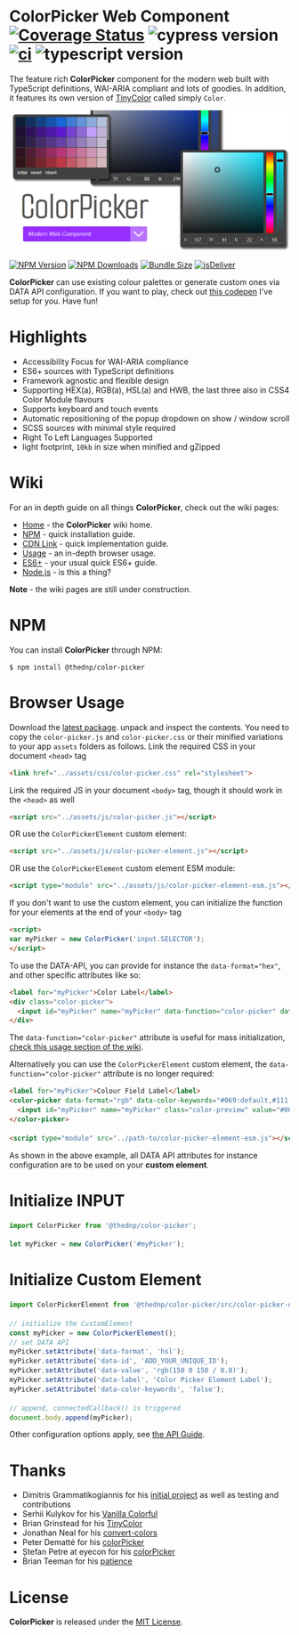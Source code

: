 # ColorPicker Web Component [![Coverage Status](https://coveralls.io/repos/github/thednp/color-picker/badge.svg?branch=main)](https://coveralls.io/github/thednp/color-picker?branch=main) ![cypress version](https://img.shields.io/badge/cypress-9.6.0-brightgreen) [![ci](https://github.com/thednp/color-picker/actions/workflows/ci.yml/badge.svg)](https://github.com/thednp/color-picker/actions/workflows/ci.yml) ![typescript version](https://img.shields.io/badge/typescript-4.5.2-brightgreen)
The feature rich **ColorPicker** component for the modern web built with TypeScript definitions, WAI-ARIA compliant and lots of goodies. In addition, it features its own version of [TinyColor](https://github.com/bgrins/TinyColor) called simply `Color`.

[![image](./docs/img/color-picker.png)](http://thednp.github.io/color-picker)


[![NPM Version](https://img.shields.io/npm/v/@thednp/color-picker.svg?style=flat-square)](https://www.npmjs.com/package/@thednp/color-picker)
[![NPM Downloads](https://img.shields.io/npm/dm/@thednp/color-picker.svg?style=flat-square)](http://npm-stat.com/charts.html?package=@thednp/color-picker)
[![Bundle Size](https://img.shields.io/bundlephobia/minzip/@thednp/color-picker?style=flat-square)](https://bundlephobia.com/package/@thednp/color-picker)
[![jsDeliver](https://data.jsdelivr.com/v1/package/npm/@thednp/color-picker/badge)](https://www.jsdelivr.com/package/npm/@thednp/color-picker)

**ColorPicker** can use existing colour palettes or generate custom ones via DATA API configuration. If you want to play, check out [this codepen](https://codepen.io/thednp/pen/WNdRWPN) I've setup for you. Have fun!


# Highlights
* Accessibility Focus for WAI-ARIA compliance
* ES6+ sources with TypeScript definitions
* Framework agnostic and flexible design
* Supporting HEX(a), RGB(a), HSL(a) and HWB, the last three also in CSS4 Color Module flavours
* Supports keyboard and touch events
* Automatic repositioning of the popup dropdown on show / window scroll
* SCSS sources with minimal style required
* Right To Left Languages Supported
* light footprint, `10kb` in size when minified and gZipped

# Wiki
For an in depth guide on all things **ColorPicker**, check out the wiki pages:
* [Home](https://github.com/thednp/color-picker/wiki) - the **ColorPicker** wiki home.
* [NPM](https://github.com/thednp/color-picker/wiki/NPM) - quick installation guide.
* [CDN Link](https://github.com/thednp/color-picker/wiki/CDN) - quick implementation guide.
* [Usage](https://github.com/thednp/color-picker/wiki/Usage) - an in-depth browser usage.
* [ES6+](https://github.com/thednp/color-picker/wiki/ES6) - your usual quick ES6+ guide.
* [Node.js](https://github.com/thednp/color-picker/wiki/Node.js) - is this a thing?

**Note** - the wiki pages are still under construction.

# NPM
You can install **ColorPicker** through NPM:

```
$ npm install @thednp/color-picker
```

# Browser Usage
Download the [latest package](https://github.com/thednp/color-picker/archive/master.zip). unpack and inspect the contents. You need to copy the `color-picker.js` and `color-picker.css` or their minified variations to your app `assets` folders as follows.
Link the required CSS in your document `<head>` tag
```html
<link href="../assets/css/color-picker.css" rel="stylesheet">
```

Link the required JS in your document  `<body>` tag, though it should work in the `<head>` as well
```html
<script src="../assets/js/color-picker.js"></script>
```
OR use the `ColorPickerElement` custom element:
```html
<script src="../assets/js/color-picker-element.js"></script>
```
OR use the `ColorPickerElement` custom element ESM module:
```html
<script type="module" src="../assets/js/color-picker-element-esm.js"></script>
```

If you don't want to use the custom element, you can initialize the function for your elements at the end of your `<body>` tag
```html
<script>
var myPicker = new ColorPicker('input.SELECTOR');
</script>
```

To use the DATA-API, you can provide for instance the `data-format="hex"`, and other specific attributes like so:
```html
<label for="myPicker">Color Label</label>
<div class="color-picker">
  <input id="myPicker" name="myPicker" data-function="color-picker" data-format="hex" data-color-presets="red,green,blue" class="color-preview" value="#069">
</div>
```
The `data-function="color-picker"` attribute is useful for mass initialization, [check this usage section of the wiki](https://github.com/thednp/color-picker/wiki/Usage#initialize-multiple-targets). 

Alternatively you can use the `ColorPickerElement` custom element, the `data-function="color-picker"` attribute is no longer required:
```html
<label for="myPicker">Colour Field Label</label>
<color-picker data-format="rgb" data-color-keywords="#069:default,#111:revert">
  <input id="myPicker" name="myPicker" class="color-preview" value="#069">
</color-picker>

<script type="module" src="../path-to/color-picker-element-esm.js"></script>
```
As shown in the above example, all DATA API attributes for instance configuration are to be used on your **custom element**.


# Initialize INPUT
```javascript
import ColorPicker from '@thednp/color-picker';

let myPicker = new ColorPicker('#myPicker');
```

# Initialize Custom Element
```javascript
import ColorPickerElement from '@thednp/color-picker/src/color-picker-element';

// initialize the CustomElement
const myPicker = new ColorPickerElement();
// set DATA API
myPicker.setAttribute('data-format', 'hsl');
myPicker.setAttribute('data-id', 'ADD_YOUR_UNIQUE_ID');
myPicker.setAttribute('data-value', 'rgb(150 0 150 / 0.8)');
myPicker.setAttribute('data-label', 'Color Picker Element Label');
myPicker.setAttribute('data-color-keywords', 'false');

// append, connectedCallback() is triggered
document.body.append(myPicker);
```
Other configuration options apply, see [the API Guide](https://github.com/thednp/color-picker/wiki/API).


# Thanks
* Dimitris Grammatikogiannis for his [initial project](https://codepen.io/dgrammatiko/pen/zLvXwR) as well as testing and contributions
* Serhii Kulykov for his [Vanilla Colorful](https://github.com/web-padawan/vanilla-colorful)
* Brian Grinstead for his [TinyColor](https://github.com/bgrins/TinyColor)
* Jonathan Neal for his [convert-colors](https://github.com/jonathantneal/convert-colors)
* Peter Dematté  for his [colorPicker](http://www.dematte.at/colorPicker/)
* Ștefan Petre at eyecon for his [colorPicker](https://www.eyecon.ro/colorpicker/)
* Brian Teeman for his [patience](https://github.com/joomla/joomla-cms/pull/35639)

# License
**ColorPicker** is released under the [MIT License](https://github.com/thednp/color-picker/blob/master/LICENSE).
